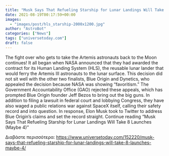 ```yaml
---
title: "Musk Says That Refueling Starship for Lunar Landings Will Take 8 Launches (Maybe 4)"
date: 2021-08-19T00:17:59+00:00
images:
  - "images/post/hls_starship-2000x1200.jpg"
author: "AstroBot"
categories: ["News"]
tags: ["universetoday.com"]
draft: false
---
```


The fight over who gets to take the Artemis astronauts back to the Moon continues! It all began when NASA announced that they had awarded the contract for its Human Landing System (HLS), the reusable lunar lander that would ferry the Artemis III astronauts to the lunar surface. This decision did not sit well with the other two finalists, Blue Origin and Dynetics, who appealed the decision because NASA was showing “favoritism.” The Government Accountability Office (GAO) rejected these appeals, which has prompted Blue Origin founder Jeff Bezos to bring out the big guns. In addition to filing a lawsuit in federal court and lobbying Congress, they have also waged a public relations war against SpaceX itself, calling their safety record and into question. In response, Elon Musk took to Twitter to address Blue Origin’s claims and set the record straight.  Continue reading “Musk Says That Refueling Starship for Lunar Landings Will Take 8 Launches (Maybe 4)” 

Διαβάστε περισσότερα: https://www.universetoday.com/152220/musk-says-that-refueling-starship-for-lunar-landings-will-take-8-launches-maybe-4/
